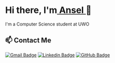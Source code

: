 <!-- <p align = "left">
  <img align = "left" alt = "GIF" object-cover = "fit" src = "https://cdn.dribbble.com/users/1156037/screenshots/2705352/mac_5.gif"/>
</p> -->

<h1>Hi there, I'm<a href="https://anselzeng.github.io/my-website//"> Ansel </a>👋</h1>

I'm a Computer Science student at UWO

## 📫 Contact Me

<p>

[![Gmail Badge](https://img.shields.io/badge/-azeng25@uwo.ca-c14438?logo=Gmail&logoColor=white)](mailto:azeng25@uwo.ca)
[![Linkedin Badge](https://img.shields.io/badge/-anselzeng-blue?logo=Linkedin&logoColor=white)](https://www.linkedin.com/in/anselzeng/) 
[![GitHub Badge](https://img.shields.io/badge/-anselzeng-blue?logo=GitHub&logoColor=white)](https://github.com/anselzeng) 

</p>

<!--
**AnselZeng/anselzeng** is a ✨ _special_ ✨ repository because its `README.md` (this file) appears on your GitHub profile.
Here are some ideas to get you started:
- 🔭 I’m currently working on ...
- 🌱 I’m currently learning ...
- 👯 I’m looking to collaborate on ...
- 🤔 I’m looking for help with ...
- 💬 Ask me about ...
- 📫 How to reach me: ...
- 😄 Pronouns: ...
- ⚡ Fun fact: ...
-->
